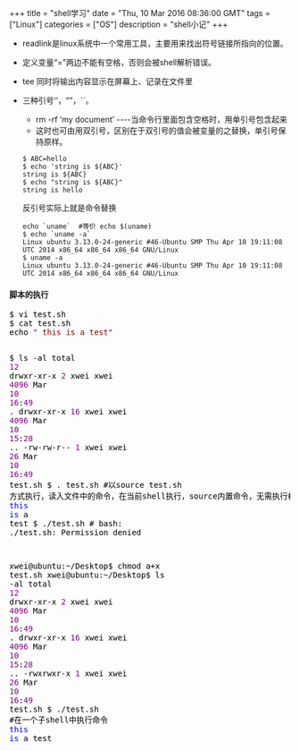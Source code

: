 +++ 
title = "shell学习" 
date = "Thu, 10 Mar 2016 08:36:00 GMT" 
tags = ["Linux"] 
categories = ["OS"]
description = "shell小记" 
+++ 

 
- readlink是linux系统中一个常用工具，主要用来找出符号链接所指向的位置。
- 定义变量“=”两边不能有空格，否则会被shell解析错误。
- tee 同时将输出内容显示在屏幕上、记录在文件里
- 三种引号‘’，“”，``。
	- rm -rf ‘my document’  ----当命令行里面包含空格时，用单引号包含起来
	- 这时也可由用双引号，区别在于双引号的值会被变量的之替换，单引号保持原样。
 
 	```
	$ ABC=hello
	$ echo 'string is ${ABC}'
	string is ${ABC}
	$ echo "string is ${ABC}"
	string is hello
	```
	
	反引号实际上就是命令替换
	
	```
	echo `uname`  #等价 echo $(uname)
	$ echo `uname -a`
	Linux ubuntu 3.13.0-24-generic #46-Ubuntu SMP Thu Apr 10 19:11:08 UTC 2014 x86_64 x86_64 x86_64 GNU/Linux
	$ uname -a
	Linux ubuntu 3.13.0-24-generic #46-Ubuntu SMP Thu Apr 10 19:11:08 UTC 2014 x86_64 x86_64 x86_64 GNU/Linux
 	```

#### 脚本的执行

	
<div class="cnblogs_code">
<pre><span style="color: #000000;">$ vi test.sh
$ cat test.sh
echo </span><span style="color: #800000;">"</span><span style="color: #800000;"> this is a test</span><span style="color: #800000;">"</span><span style="color: #000000;">
	
$ ls </span>-<span style="color: #000000;">al
total </span><span style="color: #800080;">12</span><span style="color: #000000;">
drwxr</span>-xr-x  <span style="color: #800080;">2</span> xwei xwei <span style="color: #800080;">4096</span> Mar <span style="color: #800080;">10</span> <span style="color: #800080;">16</span>:<span style="color: #800080;">49</span><span style="color: #000000;"> .
drwxr</span>-xr-x <span style="color: #800080;">16</span> xwei xwei <span style="color: #800080;">4096</span> Mar <span style="color: #800080;">10</span> <span style="color: #800080;">15</span>:<span style="color: #800080;">28</span><span style="color: #000000;"> ..
</span>-rw-rw-r--  <span style="color: #800080;">1</span> xwei xwei   <span style="color: #800080;">26</span> Mar <span style="color: #800080;">10</span> <span style="color: #800080;">16</span>:<span style="color: #800080;">49</span><span style="color: #000000;"> test.sh
$ . test.sh  #以source test.sh 方式执行，读入文件中的命令，在当前shell执行，source内置命令，无需执行权限，其可以缩写为一个小数点
 </span><span style="color: #0000ff;">this</span> <span style="color: #0000ff;">is</span><span style="color: #000000;"> a test
$ .</span>/<span style="color: #000000;">test.sh  #
bash: .</span>/<span style="color: #000000;">test.sh: Permission denied
	
xwei@ubuntu:</span>~/Desktop$ chmod a+<span style="color: #000000;">x test.sh
xwei@ubuntu:</span>~/Desktop$ ls -<span style="color: #000000;">al
total </span><span style="color: #800080;">12</span><span style="color: #000000;">
drwxr</span>-xr-x  <span style="color: #800080;">2</span> xwei xwei <span style="color: #800080;">4096</span> Mar <span style="color: #800080;">10</span> <span style="color: #800080;">16</span>:<span style="color: #800080;">49</span><span style="color: #000000;"> .
drwxr</span>-xr-x <span style="color: #800080;">16</span> xwei xwei <span style="color: #800080;">4096</span> Mar <span style="color: #800080;">10</span> <span style="color: #800080;">15</span>:<span style="color: #800080;">28</span><span style="color: #000000;"> ..
</span>-rwxrwxr-x  <span style="color: #800080;">1</span> xwei xwei   <span style="color: #800080;">26</span> Mar <span style="color: #800080;">10</span> <span style="color: #800080;">16</span>:<span style="color: #800080;">49</span><span style="color: #000000;"> test.sh
$ .</span>/<span style="color: #000000;">test.sh  #在一个子shell中执行命令
 </span><span style="color: #0000ff;">this</span> <span style="color: #0000ff;">is</span> a test</pre>
</div>
<p>&nbsp;</p>
</li>
</ul>
</li>
</ul>


	
	
	
